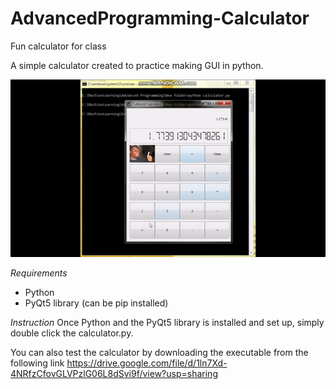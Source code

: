 # AdvancedProgramming-Calculator
Fun calculator for class

A simple calculator created to practice making GUI in python.

![alt text](https://github.com/Nite410321170/AdvancedProgramming-Calculator/blob/main/error.gif)


*Requirements*

- Python
- PyQt5 library (can be pip installed)

*Instruction*
Once Python and the PyQt5 library is installed and set up, simply double click the calculator.py.

You can also test the calculator by downloading the executable from the following link
https://drive.google.com/file/d/1ln7Xd-4NRfzCfovGLVPzlG06L8dSvi9f/view?usp=sharing



